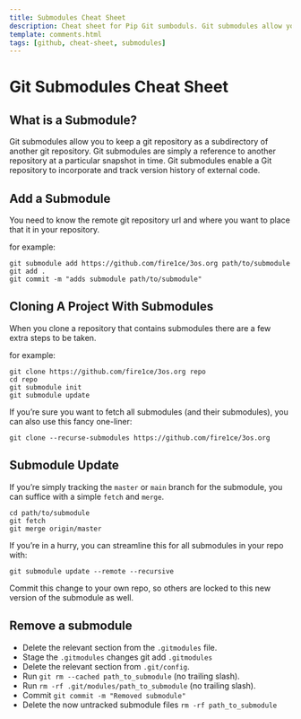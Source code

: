 ```yaml
---
title: Submodules Cheat Sheet
description: Cheat sheet for Pip Git sumboduls. Git submodules allow you to keep a git repository as a subdirectory. Git Submodule Cli Useful Commands cheat sheet.
template: comments.html
tags: [github, cheat-sheet, submodules]
---
```


# Git Submodules Cheat Sheet

## What is a Submodule?

Git submodules allow you to keep a git repository as a subdirectory of another git repository. Git submodules are simply a reference to another repository at a particular snapshot in time. Git submodules enable a Git repository to incorporate and track version history of external code.

## Add a Submodule

You need to know the remote git repository url and where you want to place that it in your repository.

for example:

```shell
git submodule add https://github.com/fire1ce/3os.org path/to/submodule
git add .
git commit -m "adds submodule path/to/submodule"
```

## Cloning A Project With Submodules

When you clone a repository that contains submodules there are a few extra steps to be taken.

for example:

```shell
git clone https://github.com/fire1ce/3os.org repo
cd repo
git submodule init
git submodule update
```

If you’re sure you want to fetch all submodules (and their submodules), you can also use this fancy one-liner:

```shell
git clone --recurse-submodules https://github.com/fire1ce/3os.org
```

## Submodule Update

If you’re simply tracking the `master` or `main` branch for the submodule, you can suffice with a simple `fetch` and `merge`.

```shell
cd path/to/submodule
git fetch
git merge origin/master
```

If you’re in a hurry, you can streamline this for all submodules in your repo with:

```shell
git submodule update --remote --recursive
```

Commit this change to your own repo, so others are locked to this new version of the submodule as well.

## Remove a submodule

- Delete the relevant section from the `.gitmodules` file.
- Stage the `.gitmodules` changes git add `.gitmodules`
- Delete the relevant section from `.git/config`.
- Run `git rm --cached path_to_submodule` (no trailing slash).
- Run `rm -rf .git/modules/path_to_submodule` (no trailing slash).
- Commit `git commit -m "Removed submodule"`
- Delete the now untracked submodule files `rm -rf path_to_submodule`

<!-- appendices -->

<!-- end appendices -->
